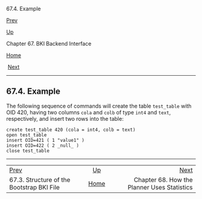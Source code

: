 <div class="navheader" data-xmlns="http://www.w3.org/TR/xhtml1/transitional">

67.4. Example

</div>

[Prev](bki-structure.html "67.3. Structure of the Bootstrap BKI File") 

[Up](bki.html "Chapter 67. BKI Backend Interface")

Chapter 67. BKI Backend
Interface

[Home](index.html "PostgreSQL 10.3 Documentation")

 [Next](planner-stats-details.html "Chapter 68. How the Planner Uses Statistics")

-----

<div id="BKI-EXAMPLE" class="sect1">

<div class="titlepage">

<div>

<div>

## 67.4. Example

</div>

</div>

</div>

The following sequence of commands will create the table `test_table`
with OID 420, having two columns `cola` and `colb` of type `int4` and
`text`, respectively, and insert two rows into the table:

``` programlisting
create test_table 420 (cola = int4, colb = text)
open test_table
insert OID=421 ( 1 "value1" )
insert OID=422 ( 2 _null_ )
close test_table
```

</div>

<div class="navfooter">

-----

|                                           |                    |                                             |
| :---------------------------------------- | :----------------: | ------------------------------------------: |
| [Prev](bki-structure.html)                |   [Up](bki.html)   |          [Next](planner-stats-details.html) |
| 67.3. Structure of the Bootstrap BKI File | [Home](index.html) | Chapter 68. How the Planner Uses Statistics |

</div>
